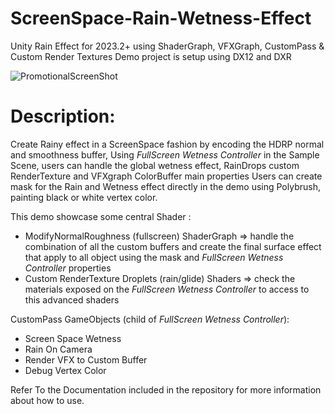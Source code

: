# ScreenSpace-Rain-Wetness-Effect
Unity Rain Effect for 2023.2+ using ShaderGraph, VFXGraph, CustomPass &amp; Custom Render Textures
Demo project is setup using DX12 and DXR

![PromotionalScreenShot](https://static.wixstatic.com/media/40e3ee_e44f9952e8894f8ba6b4e00059bafad3~mv2.png/v1/fill/w_802,h_454,al_c,q_90,usm_0.66_1.00_0.01,enc_auto/1.png)

# Description:

Create Rainy effect in a ScreenSpace fashion by encoding the HDRP normal and smoothness buffer,
Using *FullScreen Wetness Controller* in the Sample Scene, users can handle the global wetness effect, RainDrops custom RenderTexture and VFXgraph ColorBuffer main properties
Users can create mask for the Rain and Wetness effect directly in the demo using Polybrush, painting black or white vertex color.

This demo showcase some central Shader :

- ModifyNormalRoughness (fullscreen) ShaderGraph => handle the combination of all the custom buffers and create the final surface effect that apply to all object using the mask and *FullScreen Wetness Controller* properties
- Custom RenderTexture Droplets (rain/glide) Shaders => check the materials exposed on the *FullScreen Wetness Controller* to access to this advanced shaders

CustomPass GameObjects (child of *FullScreen Wetness Controller*): 

- Screen Space Wetness
- Rain On Camera
- Render VFX to Custom Buffer
- Debug Vertex Color

Refer To the Documentation included in the repository for more information about how to use.
